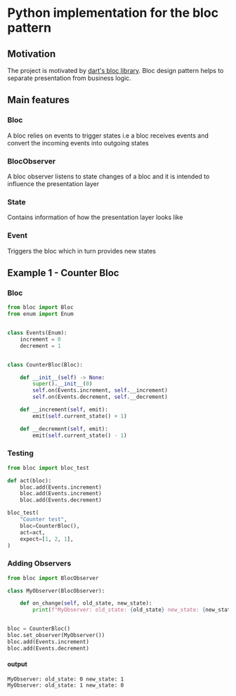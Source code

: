 # Python implementation for the bloc pattern
## Motivation
The project is motivated by [dart's bloc library](https://pub.dev/packages/bloc). Bloc design pattern helps to separate presentation from business logic.

## Main features
### Bloc <br>
A bloc relies on events to trigger states i.e a bloc receives events and convert the incoming events into outgoing states
### BlocObserver <br>
A bloc observer listens to state changes of a bloc and it is intended to influence the presentation layer
### State <br>
Contains information of how the presentation layer looks like
### Event <br>
Triggers the bloc which in turn provides new states
<br>
## Example 1 - Counter Bloc

### Bloc
```python
from bloc import Bloc
from enum import Enum


class Events(Enum):
    increment = 0
    decrement = 1


class CounterBloc(Bloc):

    def __init__(self) -> None:
        super().__init__(0)
        self.on(Events.increment, self.__increment)
        self.on(Events.decrement, self.__decrement)

    def __increment(self, emit):
        emit(self.current_state() + 1)

    def __decrement(self, emit):
        emit(self.current_state() - 1)

```

### Testing
```python
from bloc import bloc_test

def act(bloc):
    bloc.add(Events.increment)
    bloc.add(Events.increment)
    bloc.add(Events.decrement)

bloc_test(
    "Counter test",
    bloc=CounterBloc(),
    act=act,
    expect=[1, 2, 1],
)
```

### Adding Observers
```python
from bloc import BlocObserver

class MyObserver(BlocObserver):

    def on_change(self, old_state, new_state):
        print(f"MyObserver: old_state: {old_state} new_state: {new_state}")        


bloc = CounterBloc()
bloc.set_observer(MyObserver())
bloc.add(Events.increment)
bloc.add(Events.decrement)
```
#### output
```terminal
MyObserver: old_state: 0 new_state: 1
MyObserver: old_state: 1 new_state: 0
```